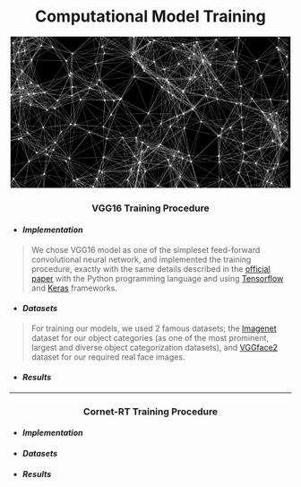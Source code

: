 <h1 align="center">Computational Model Training</h1>
<p align="center">
<img src="image.png" width="500" />
</p>

<h3 align="center">VGG16 Training Procedure</h3>

- <h4 align="left"><em>Implementation</em></h4>

> We chose VGG16 model as one of the simpleset feed-forward convolutional neural network, and implemented the training procedure, exactly with the same details described in the [<ins>official paper</ins>](https://arxiv.org/abs/1409.1556) with the Python programming language and using [<ins>Tensorflow</ins>](https://www.tensorflow.org/) and [<ins>Keras</ins>](https://keras.io/) frameworks.

- <h4 align="left"><em>Datasets</em></h4>

> For training our models, we used 2 famous datasets; the [<ins>Imagenet</ins>](https://www.image-net.org/) dataset for our object categories (as one of the most prominent, largest and diverse object categorization datasets), and [<ins>VGGface2</ins>](https://www.robots.ox.ac.uk/~vgg/data/vgg_face2/) dataset for our required real face images. 

- <h4 align="left"><em>Results</em></h4>

---

<h3 align="center">Cornet-RT Training Procedure</h3>

- <h4 align="left"><em>Implementation</em></h4>

- <h4 align="left"><em>Datasets</em></h4>

- <h4 align="left"><em>Results</em></h4>
